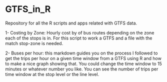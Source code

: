 # GTFS_in_R

Repository for all the R scripts and apps related with GTFS data.

1- Costing by Zone: Hourly cost by of bus routes depending on the zone each of the stops is in. For this script to work a
GTFS and a file with the match stop-zone is needed.

2- Buses per hour: this markdown guides you on the process I followed to get the trips per hour on a given time window from a GTFS using R and how to make a nice graph showing that. You could change the time window to 15 minutes or whatever number you like. You can see the number of trips per time window at the stop level or the line level.
